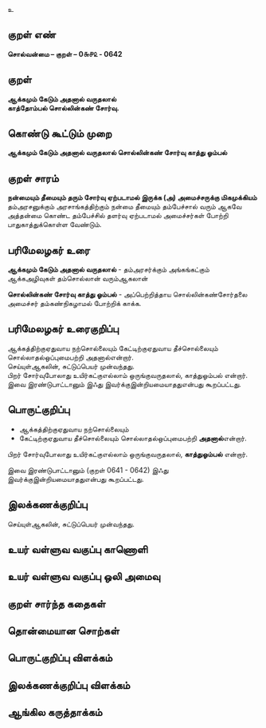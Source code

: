 உ

## குறள் எண் 

**சொல்வன்மை – குறள் – 0௬௪௨ - 0642**  

## குறள் 

**ஆக்கமும் கேடும் அதனால் வருதலால்  
காத்தோம்பல் சொல்லின்கண் சோர்வு.**  

## கொண்டு கூட்டும் முறை

**ஆக்கமும் கேடும் அதனால் வருதலால் சொல்லின்கண் சோர்வு காத்து ஓம்பல்**

## குறள் சாரம் 

**நன்மையும் தீமையும் தரும் சோர்வு ஏற்படாமல் இருக்க (அ) அமைச்சருக்கு மிகமுக்கியம்**  
தம்அரசனுக்கும் அரசாங்கத்திற்கும் நன்மை தீமையும் தம்பேச்சால் வரும் ஆகவே அத்தன்மை கொண்ட தம்பேச்சில் தளர்வு ஏற்படாமல் அமைச்சர்கள் போற்றி பாதுகாத்துக்கொள்ள வேண்டும்.  

## பரிமேலழகர் உரை

**ஆக்கமும் கேடும் அதனால் வருதலால்** - தம்அரசர்க்கும் அங்கங்கட்கும் ஆக்கஅழிவுகள் தம்சொல்லான் வரும்ஆகலான்  

**சொல்லின்கண் சோர்வு காத்து ஓம்பல்** - அப்பெற்றித்தாய சொல்லின்கண்சோர்தலை அமைச்சர் தம்கண்நிகழாமல் போற்றிக் காக்க. 

## பரிமேலழகர் உரைகுறிப்பு   

ஆக்கத்திற்குஏதுவாய நற்சொல்லையும் கேட்டிற்குஏதுவாய தீச்சொல்லையும் சொல்லாதல்ஒப்புமைபற்றி அதனால்என்றார்.  
செய்யுள்ஆகலின், சுட்டுப்பெயர் முன்வந்தது.  
பிறர் சோர்வுபோலாது உயிர்கட்குஎல்லாம் ஒருங்குவருதலால், காத்துஓம்பல் என்றார்.  
இவை இரண்டுபாட்டானும் இஃது இவர்க்குஇன்றியமையாததுஎன்பது கூறப்பட்டது.    

## பொருட்குறிப்பு 

* ஆக்கத்திற்குஏதுவாய நற்சொல்லையும்  
* கேட்டிற்குஏதுவாய தீச்சொல்லையும் சொல்லாதல்ஒப்புமைபற்றி **அதனால்**என்றார்.  
  
பிறர் சோர்வுபோலாது உயிர்கட்குஎல்லாம் ஒருங்குவருதலால், **காத்துஓம்பல்** என்றார்.  

இவை இரண்டுபாட்டானும் (குறள் 0641 - 0642) இஃது இவர்க்குஇன்றியமையாததுஎன்பது கூறப்பட்டது.      

## இலக்கணக்குறிப்பு  

செய்யுள்ஆகலின், சுட்டுப்பெயர் முன்வந்தது.

## உயர் வள்ளுவ வகுப்பு காணொளி


## உயர் வள்ளுவ வகுப்பு ஒலி அமைவு 

 
## குறள் சார்ந்த கதைகள் 


## தொன்மையான சொற்கள்


## பொருட்குறிப்பு விளக்கம்


## இலக்கணக்குறிப்பு விளக்கம்


## ஆங்கில கருத்தாக்கம் 


